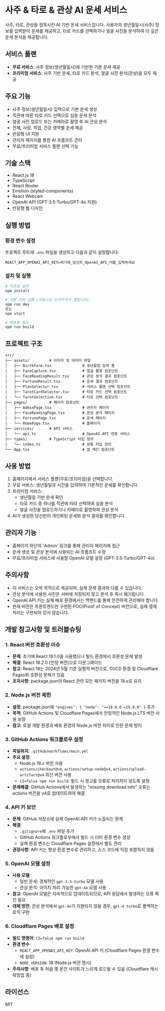 # 사주 & 타로 & 관상 AI 운세 서비스

사주, 타로, 관상을 접목시킨 AI 기반 운세 서비스입니다. 사용자의 생년월일시(사주) 정보를 입력받아 운세를 제공하고, 타로 카드를 선택하거나 얼굴 사진을 분석하여 더 깊은 운세 분석을 제공합니다.

## 서비스 플랜

- **무료 서비스**: 사주 정보(생년월일시)에 기반한 기본 운세 제공
- **프리미엄 서비스**: 사주 기반 운세, 타로 카드 분석, 얼굴 사진 분석(관상)을 모두 제공

## 주요 기능

- 사주 정보(생년월일시) 입력으로 기본 운세 생성
- 직관에 따른 타로 카드 선택으로 심층 운세 분석
- 얼굴 사진 업로드 또는 카메라로 촬영 후 AI 관상 분석
- 전체, 사랑, 직업, 건강 영역별 운세 제공
- 반응형 UI 지원
- 관리자 페이지를 통한 AI 프롬프트 관리
- 무료/프리미엄 서비스 플랜 선택 기능

## 기술 스택

- React.js 18
- TypeScript
- React Router
- Emotion (styled-components)
- React Webcam
- OpenAI API (GPT-3.5-Turbo/GPT-4o 지원)
- 반응형 웹 디자인

## 실행 방법

### 환경 변수 설정

프로젝트 루트에 `.env` 파일을 생성하고 다음과 같이 설정합니다:

```
REACT_APP_OPENAI_API_KEY=여기에_당신의_OpenAI_API_키를_입력하세요
```

### 설치 및 실행

```bash
# 의존성 설치
npm install

# 개발 서버 실행 (자동으로 브라우저가 열립니다)
npm run dev
또는
npm start

# 배포용 빌드
npm run build
```

## 프로젝트 구조

```
src/
├── assets/         # 이미지 및 데이터 파일
│   ├── BirthForm.tsx              # 생년월일 입력 폼
│   ├── FaceCapture.tsx            # 얼굴 촬영 컴포넌트
│   ├── FaceReadingResult.tsx      # 관상 분석 결과 컴포넌트
│   ├── FortuneResult.tsx          # 운세 결과 컴포넌트
│   ├── PlanSelector.tsx           # 서비스 플랜 선택 컴포넌트
│   ├── TarotCardSelector.tsx      # 타로 카드 선택 컴포넌트
│   └── TarotSelection.tsx         # 타로 선택 컴포넌트
├── pages/          # 페이지 컴포넌트
│   ├── AdminPage.tsx              # 관리자 페이지
│   ├── FaceReadingPage.tsx        # 관상 분석 페이지
│   ├── FortunePage.tsx            # 운세 페이지
│   └── HomePage.tsx               # 홈페이지
├── services/       # API 서비스
│   └── api.ts                     # OpenAI API 연동 서비스
├── types/          # TypeScript 타입 정의
│   └── index.ts                   # 공통 타입 정의
└── App.tsx                        # 앱 메인 컴포넌트
```

## 사용 방법

1. 홈페이지에서 서비스 플랜(무료/프리미엄)을 선택합니다.
2. 무료 서비스: 생년월일과 시간을 입력하여 기본적인 운세를 확인합니다.
3. 프리미엄 서비스:
   - 생년월일 기반 운세 확인
   - 타로 카드 중 하나를 직관에 따라 선택하여 심층 분석
   - 얼굴 사진을 업로드하거나 카메라로 촬영하여 관상 분석
4. AI가 생성한 당신만의 개인화된 운세와 분석 결과를 확인합니다.

## 관리자 기능

- 홈페이지 하단의 'Admin' 링크를 통해 관리자 페이지에 접근
- 운세 생성 및 관상 분석에 사용되는 AI 프롬프트 수정
- 무료/프리미엄 서비스에 사용할 OpenAI 모델 설정 (GPT-3.5-Turbo/GPT-4o)

## 주의사항

- 이 서비스는 오락 목적으로 제공되며, 실제 운세 결과와 다를 수 있습니다.
- 관상 분석에 사용된 사진은 서버에 저장되지 않고 분석 후 즉시 폐기됩니다.
- OpenAI API 키는 실제 배포 환경에서는 백엔드를 통해 안전하게 관리해야 합니다.
- 현재 버전은 프론트엔드만 구현된 POC(Proof of Concept) 버전으로, 실제 결제 처리는 구현되어 있지 않습니다.

## 개발 참고사항 및 트러블슈팅

### 1. React 버전 호환성 이슈

- **문제**: 초기에 React 19.1.0을 사용했으나 빌드 환경에서 호환성 문제 발생
- **해결**: React 18.2.0 (안정 버전)으로 다운그레이드
- **참고**: React 19는 2024년 5월 기준 실험적 버전으로, CI/CD 환경 및 Cloudflare Pages와 호환성 문제가 있음
- **조치사항**: package.json의 React 관련 모든 패키지 버전을 18.x로 유지

### 2. Node.js 버전 제한

- **설정**: package.json에 `"engines": { "node": ">=18.0.0 <19.0.0" }` 추가
- **목적**: GitHub Actions 및 Cloudflare Pages에서 안정적인 Node.js LTS 버전 사용 보장
- **참고**: 로컬 개발 환경과 배포 환경의 Node.js 버전 차이로 인한 문제 방지

### 3. GitHub Actions 워크플로우 설정

- **파일위치**: `.github/workflows/main.yml`
- **주요 설정**:
  - Node.js 18.x 버전 사용
  - `actions/checkout@v4`, `actions/setup-node@v4`, `actions/upload-artifact@v4` 최신 버전 사용
  - `CI=false npm run build`: 빌드 시 경고를 오류로 처리하지 않도록 설정
- **문제해결**: GitHub Actions에서 발생하는 "missing download info" 오류는 actions 버전을 v4로 업데이트하여 해결

### 4. API 키 보안

- **문제**: GitHub 저장소에 실제 OpenAI API 키가 노출되는 문제
- **해결**: 
  - `.gitignore`에 `.env` 파일 추가
  - GitHub Actions 워크플로우에서 빌드 시 더미 환경 변수 생성
  - 실제 환경 변수는 Cloudflare Pages 설정에서 별도 관리
- **권장사항**: API 키는 항상 환경 변수로 관리하고, 소스 코드에 직접 포함하지 않음

### 5. OpenAI 모델 설정

- **사용 모델**: 
  - 일반 운세: 경제적인 `gpt-3.5-turbo` 모델 사용
  - 관상 분석: 이미지 처리 가능한 `gpt-4o` 모델 사용
- **참고**: OpenAI 모델은 지속적으로 업데이트되므로, API 응답에서 발생하는 오류 확인 필요
- **대체 방안**: 관상 분석에서 `gpt-4o`가 지원되지 않을 경우, `gpt-4-turbo`로 폴백하는 로직 구현

### 6. Cloudflare Pages 배포 설정

- **빌드 명령어**: `CI=false npm run build`
- **환경 변수**: 
  - `REACT_APP_OPENAI_API_KEY`: OpenAI API 키 (Cloudflare Pages 환경 변수에 설정)
  - `NODE_VERSION`: 18 (Node.js 버전 명시)
- **주의사항**: 배포 후 처음 몇 분간 사이트가 느리게 로드될 수 있음 (Cloudflare 캐시 워밍업 중)

## 라이선스

MIT
